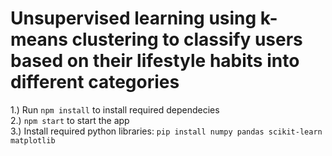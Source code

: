 # Unsupervised learning using k-means clustering to classify users based on their lifestyle habits into different categories
1.) Run ```npm install``` to install required dependecies<br>
2.) ```npm start``` to start the app<br>
3.) Install required python libraries: ```pip install numpy pandas scikit-learn matplotlib``` 
